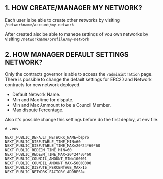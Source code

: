 ## 1. HOW CREATE/MANAGER MY NETWORK?

Each user is be able to create other networks by visiting `/networkname/account/my-network`

After created also be able to manege settings of you own networks by visiting `/networkname/profile/my-network`



## 2. HOW MANAGER DEFAULT SETTINGS NETWORK?

Only the contracts governor is able to access the `/administration` page. There is possible to change the default settings for ERC20 and Network contracts for new network deployed.

 -  Default Network Name.
 -  Min and Max time for dispute.
 -  Min and Max Ammount to be a Council Member.
 -  Max dispute Percentage.

Also it's possible change this settings before do the first deploy, at env file.

```
# .env

NEXT_PUBLIC_DEFAULT_NETWORK_NAME=bepro
NEXT_PUBLIC_DISPUTABLE_TIME_MIN=60
NEXT_PUBLIC_DISPUTABLE_TIME_MAX=20*24*60*60
NEXT_PUBLIC_REDEEM_TIME_MIN=60
NEXT_PUBLIC_REDEEM_TIME_MAX=20*24*60*60
NEXT_PUBLIC_COUNCIL_AMOUNT_MIN=100001
NEXT_PUBLIC_COUNCIL_AMOUNT_MAX=50000000
NEXT_PUBLIC_DISPUTE_PERCENTAGE_MAX=15
NEXT_PUBLIC_NETWORK_FACTORY_ADDRESS=
```